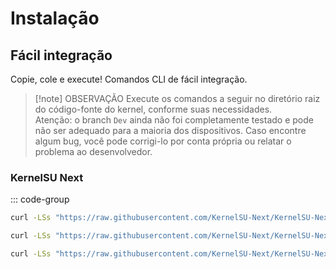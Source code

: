 # Instalação

## Fácil integração

Copie, cole e execute! Comandos CLI de fácil integração.

>[!note] OBSERVAÇÃO
>Execute os comandos a seguir no diretório raiz do código-fonte do kernel, conforme suas necessidades.  
Atenção: o branch `Dev` ainda não foi completamente testado e pode não ser adequado para a maioria dos dispositivos. Caso encontre algum bug, você pode corrigi-lo por conta própria ou relatar o problema ao desenvolvedor.

### KernelSU Next

::: code-group
```sh [Último lançamento]
curl -LSs "https://raw.githubusercontent.com/KernelSU-Next/KernelSU-Next/next/kernel/setup.sh" | bash -
```

```sh [Branch next (dev)]
curl -LSs "https://raw.githubusercontent.com/KernelSU-Next/KernelSU-Next/next/kernel/setup.sh" | bash -s next
```

```sh [Tag específica]
curl -LSs "https://raw.githubusercontent.com/KernelSU-Next/KernelSU-Next/next/kernel/setup.sh" | bash -s v1.0.8
```